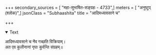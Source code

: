 +++
secondary_sources = [ "महा-सुभाषित-सङ्ग्रहः - 4733",]
meters = [ "अनुष्टुप् (श्लोक)",]
jsonClass = "Subhaashita"
title = "आदिमध्यावसाने च"

+++

<details open><summary>Text</summary>

आदिमध्यावसाने च नैव गच्छति विक्रियाम्।  
अत एव कुलीनानां नृपाः कुर्वन्ति संग्रहम्॥
</details>

